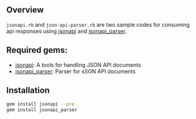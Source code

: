 ## Overview

 `jsonapi.rb` and `json-api-parser.rb` are two sample codes for consuming api responses using [jsonapi](https://rubygems.org/gems/jsonapi) and [jsonapi_parser](https://rubygems.org/gems/jsonapi_parser).

## Required gems:

+ [jsonapi](https://rubygems.org/gems/jsonapi): A tools for handling JSON API documents
+ [jsonapi_parser](https://rubygems.org/gems/jsonapi_parser): Parser for sSON API documents

## Installation

```bash
gem install jsonapi --pre
gem install jsonapi_parser
```

